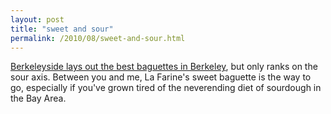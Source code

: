 ```yaml
---
layout: post
title: "sweet and sour"
permalink: /2010/08/sweet-and-sour.html
---
```


<p><a href="http://www.berkeleyside.com/2010/08/16/dense-airy-crusty-or-soft-berkeleys-best-baguettes/">Berkeleyside lays out the best baguettes in Berkeley</a>, but only ranks on the sour axis. Between you and me, La Farine&#39;s sweet baguette is the way to go, especially if you&#39;ve grown tired of the neverending diet of sourdough in the Bay Area.</p>


